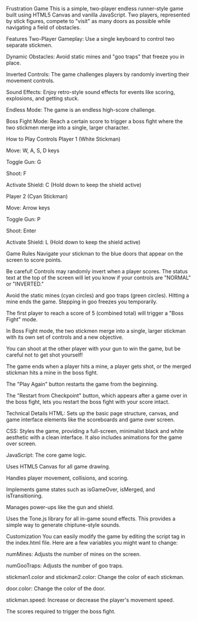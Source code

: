 Frustration Game
This is a simple, two-player endless runner-style game built using HTML5 Canvas and vanilla JavaScript. Two players, represented by stick figures, compete to "visit" as many doors as possible while navigating a field of obstacles.

Features
Two-Player Gameplay: Use a single keyboard to control two separate stickmen.

Dynamic Obstacles: Avoid static mines and "goo traps" that freeze you in place.

Inverted Controls: The game challenges players by randomly inverting their movement controls.

Sound Effects: Enjoy retro-style sound effects for events like scoring, explosions, and getting stuck.

Endless Mode: The game is an endless high-score challenge.

Boss Fight Mode: Reach a certain score to trigger a boss fight where the two stickmen merge into a single, larger character.

How to Play
Controls
Player 1 (White Stickman)

Move: W, A, S, D keys

Toggle Gun: G

Shoot: F

Activate Shield: C (Hold down to keep the shield active)

Player 2 (Cyan Stickman)

Move: Arrow keys

Toggle Gun: P

Shoot: Enter

Activate Shield: L (Hold down to keep the shield active)

Game Rules
Navigate your stickman to the blue doors that appear on the screen to score points.

Be careful! Controls may randomly invert when a player scores. The status text at the top of the screen will let you know if your controls are "NORMAL" or "INVERTED."

Avoid the static mines (cyan circles) and goo traps (green circles). Hitting a mine ends the game. Stepping in goo freezes you temporarily.

The first player to reach a score of 5 (combined total) will trigger a "Boss Fight" mode.

In Boss Fight mode, the two stickmen merge into a single, larger stickman with its own set of controls and a new objective.

You can shoot at the other player with your gun to win the game, but be careful not to get shot yourself!

The game ends when a player hits a mine, a player gets shot, or the merged stickman hits a mine in the boss fight.

The "Play Again" button restarts the game from the beginning.

The "Restart from Checkpoint" button, which appears after a game over in the boss fight, lets you restart the boss fight with your score intact.

Technical Details
HTML: Sets up the basic page structure, canvas, and game interface elements like the scoreboards and game over screen.

CSS: Styles the game, providing a full-screen, minimalist black and white aesthetic with a clean interface. It also includes animations for the game over screen.

JavaScript: The core game logic.

Uses HTML5 Canvas for all game drawing.

Handles player movement, collisions, and scoring.

Implements game states such as isGameOver, isMerged, and isTransitioning.

Manages power-ups like the gun and shield.

Uses the Tone.js library for all in-game sound effects. This provides a simple way to generate chiptune-style sounds.

Customization
You can easily modify the game by editing the script tag in the index.html file. Here are a few variables you might want to change:

numMines: Adjusts the number of mines on the screen.

numGooTraps: Adjusts the number of goo traps.

stickman1.color and stickman2.color: Change the color of each stickman.

door.color: Change the color of the door.

stickman.speed: Increase or decrease the player's movement speed.

The scores required to trigger the boss fight.
